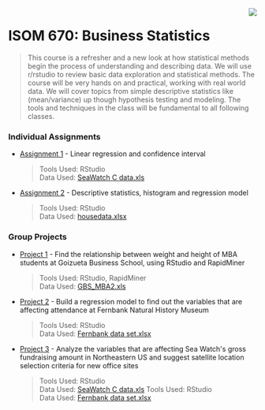 <img src="https://github.com/jzhu808/images/blob/master/JZ.JPG" align="right" />

# ISOM 670: Business Statistics
> This course is a refresher and a new look at how statistical methods begin the process of understanding
and describing data. We will use r/rstudio to review basic data exploration and statistical methods. The
course will be very hands on and practical, working with real world data. We will cover topics from simple
descriptive statistics like (mean/variance) up though hypothesis testing and modeling. The tools and
techniques in the class will be fundamental to all following classes.


### Individual Assignments
- [Assignment 1](https://github.com/jzhu808/ISOM-670-Business-Statistics/blob/master/Business%20Statistics%20Individual%20Regression%20Problem.pdf) - Linear regression and confidence interval
  > Tools Used: RStudio  
  Data Used: [SeaWatch C data.xls](https://github.com/jzhu808/ISOM-670-Business-Statistics/blob/master/SeaWatch%20C%20data.xls)
  
- [Assignment 2](https://github.com/jzhu808/ISOM-670-Business-Statistics/blob/master/Business%20Statistics%20Final%20Quiz.pdf) - Descriptive statistics, histogram and regression model
  > Tools Used: RStudio  
  Data Used: [housedata.xlsx](https://github.com/jzhu808/ISOM-670-Business-Statistics/blob/master/housedata.xlsx)


### Group Projects
- [Project 1](https://github.com/jzhu808/ISOM-670-Business-Statistics/blob/master/ISOM%20670%20BS%20Group%20Assignment%201.pdf) - Find the relationship between weight and height of MBA students at Goizueta Business School, using RStudio and RapidMiner
  > Tools Used: RStudio, RapidMiner  
  Data Used: [GBS_MBA2.xls](https://github.com/jzhu808/ISOM-670-Business-Statistics/blob/master/GBS_MBA2.xls)
  
- [Project 2](https://github.com/jzhu808/ISOM-670-Business-Statistics/blob/master/ISOM%20670%20BS%20Group%20Assignment%202.pdf) - Build a regression model to find out the variables that are affecting attendance at Fernbank Natural History Museum
  > Tools Used: RStudio  
  Data Used: [Fernbank data set.xlsx](https://github.com/jzhu808/ISOM-670-Business-Statistics/blob/master/Fernbank%20data%20set.xlsx)

- [Project 3](https://github.com/jzhu808/ISOM-670-Business-Statistics/blob/master/ISOM%20670%20BS%20Group%20Assignment%203.pdf) - Analyze the variables that are affecting Sea Watch's gross fundraising amount in Northeastern US and suggest satellite location selection criteria for new office sites
  > Tools Used: RStudio  
  Data Used: [SeaWatch C data.xls](https://github.com/jzhu808/ISOM-670-Business-Statistics/blob/master/SeaWatch%20C%20data.xls)
  > Tools Used: RStudio  
  Data Used: [Fernbank data set.xlsx](https://github.com/jzhu808/ISOM-670-Business-Statistics/blob/master/Fernbank%20data%20set.xlsx)
